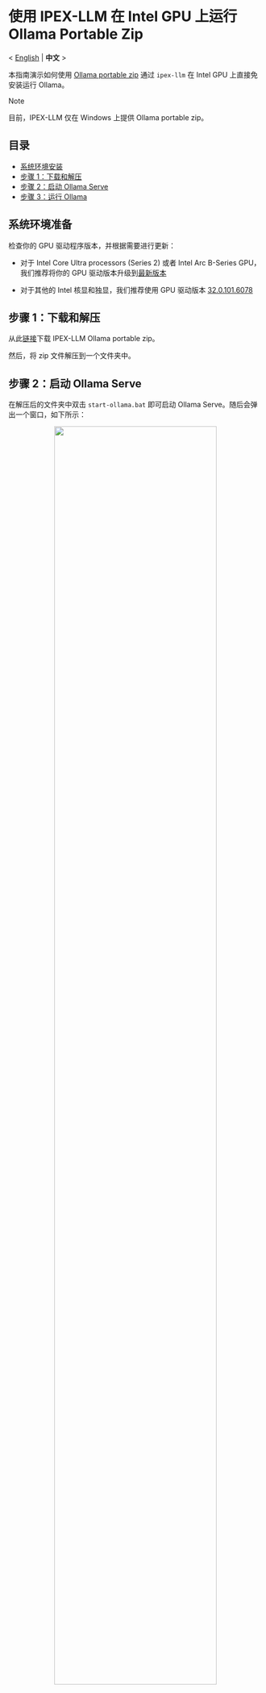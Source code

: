 # 使用 IPEX-LLM 在 Intel GPU 上运行 Ollama Portable Zip
<p>
   < <a href='./ollama_portablze_zip_quickstart.md'>English</a> | <b>中文</b> >
</p>

本指南演示如何使用 [Ollama portable zip](https://github.com/intel/ipex-llm/releases/tag/v2.2.0-nightly) 通过 `ipex-llm` 在 Intel GPU 上直接免安装运行 Ollama。

> [!NOTE]
> 目前，IPEX-LLM 仅在 Windows 上提供 Ollama portable zip。

## 目录
- [系统环境安装](#系统环境准备)
- [步骤 1：下载和解压](#步骤-1下载和解压)
- [步骤 2：启动 Ollama Serve](#步骤-2启动-ollama-serve)
- [步骤 3：运行 Ollama](#步骤-3运行-ollama)

## 系统环境准备

检查你的 GPU 驱动程序版本，并根据需要进行更新：

- 对于 Intel Core Ultra processors (Series 2) 或者 Intel Arc B-Series GPU，我们推荐将你的 GPU 驱动版本升级到[最新版本](https://www.intel.com/content/www/us/en/download/785597/intel-arc-iris-xe-graphics-windows.html)

- 对于其他的 Intel 核显和独显，我们推荐使用 GPU 驱动版本 [32.0.101.6078](https://www.intel.com/content/www/us/en/download/785597/834050/intel-arc-iris-xe-graphics-windows.html)

## 步骤 1：下载和解压

从此[链接](https://github.com/intel/ipex-llm/releases/tag/v2.2.0-nightly)下载 IPEX-LLM Ollama portable zip。

然后，将 zip 文件解压到一个文件夹中。

## 步骤 2：启动 Ollama Serve

在解压后的文件夹中双击 `start-ollama.bat` 即可启动 Ollama Serve。随后会弹出一个窗口，如下所示：

<div align="center">
  <img src="https://llm-assets.readthedocs.io/en/latest/_images/ollama_portable_start_ollama.png"  width=80%/>
</div>

## 步骤 3：运行 Ollama

在 Intel GPUs 上使用 Ollama 运行 LLMs，如下所示：

- 打开命令提示符（cmd），并通过在命令行输入指令 `cd /d PATH\TO\EXTRACTED\FOLDER` 进入解压后的文件夹
- 在命令提示符中运行 `ollama run deepseek-r1:7（可以将当前模型替换为你需要的模型）

<div align="center">
  <img src="https://llm-assets.readthedocs.io/en/latest/_images/ollama_portable_run_ollama.png"  width=80%/>
</div>

## 提示和故障排除

### 通过切换源提升模型下载速度

Ollama 默认从 [Ollama 库](https://ollama.com/library)下载模型。在[运行 Ollama](#步骤-3运行-ollama) 之前设置环境变量 `IPEX_LLM_MODEL_SOURCE` 为 `modelscope/ollama`，你可以切换模型的首选下载源。

例如，如果你想运行 `deepseek-r1:7b` 但从 Ollama 库的下载速度较慢，可以通过如下方式改用 [ModelScope](https://www.modelscope.cn/models) 的 [模型源](https://www.modelscope.cn/models/unsloth/DeepSeek-R1-Distill-Qwen-7B-GGUF)：

- 打开 “命令提示符”（cmd），并通过 `cd /d PATH\TO\EXTRACTED\FOLDER` 命令进入解压后的文件夹
- 在 “命令提示符” 中运行 `set IPEX_LLM_MODEL_SOURCE=modelscope`
- 运行 `o`llama run deepseek-r1:7b`

> [!提示]
> 使用 `set IPEX_LLM_MODEL_SOURCE=modelscope` 下载的模型，在执行 `ollama list` 时仍会显示实际的模型 ID，例如：
> ```
> NAME                                                             ID              SIZE      MODIFIED
> modelscope.cn/unsloth/DeepSeek-R1-Distill-Qwen-7B-GGUF:Q4_K_M    f482d5af6aec    4.7 GB    About a minute ago
> ```
> 除了 `ollama run` 和 `ollama pull`，其他操作中模型应通过其实际 ID 进行识别，例如： `ollama rm modelscope.cn/unsloth/DeepSeek-R1-Distill-Qwen-7B-GGUF:Q4_K_M`

### 在 Ollama 中增加上下文长度

默认情况下，Ollama 使用 2048 个 token 的上下文窗口运行模型。也就是说，模型最多能 “记住” 2048 个 token 的上下文。

要增加上下文长度，可以在 [启动 Ollama serve](#步骤-2启动-ollama-serve) 之前设置环境变量 `IPEX_LLM_NUM_CTX`，步骤如下：

- 打开 “命令提示符”（cmd），并通过 `cd /d PATH\TO\EXTRACTED\FOLDER` 命令进入解压后的文件夹
- 在 “命令提示符” 中将 `IPEX_LLM_NUM_CTX` 设置为所需长度，例如：`set IPEX_LLM_NUM_CTX=16384`
- 通过运行 `start-ollama.bat` 启动 Ollama serve

> [!提示]
> `IPEX_LLM_NUM_CTX` 的优先级高于模型 `Modelfile` 中设置的 `num_ctx`。

### Ollama v0.5.4 之后支持的其他模型

当前的 Ollama Portable Zip 基于 Ollama v0.5.4；此外，以下新模型也已在 Ollama Portable Zip 中得到支持：

  | 模型  | 下载 | 模型链接 |
  | - | - | - |
  | DeepSeek-R1 | `ollama run deepseek-r1` | [deepseek-r1](https://ollama.com/library/deepseek-r1) |
  | Openthinker | `ollama run openthinker` | [openthinker](https://ollama.com/library/openthinker) |
  | DeepScaleR | `ollama run deepscaler` | [deepscaler](https://ollama.com/library/deepscaler) |
  | Phi-4 | `ollama run phi4` | [phi4](https://ollama.com/library/phi4) |
  | Dolphin 3.0 | `ollama run dolphin3` | [dolphin3](https://ollama.com/library/dolphin3) |
  | Smallthinker | `ollama run smallthinker` | [smallthinker](https://ollama.com/library/smallthinker) |
  | Granite3.1-Dense |  `ollama run granite3-dense` | [granite3.1-dense](https://ollama.com/library/granite3.1-dense) |
  | Granite3.1-Moe-3B | `ollama run granite3-moe` | [granite3.1-moe](https://ollama.com/library/granite3.1-moe) |
